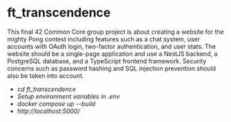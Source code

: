 # ft_transcendence
This final 42 Common Core group project is about creating a website for the mighty Pong contest including features such as a chat system, user accounts with OAuth login, two-factor authentication, and user stats. The website should be a single-page application and use a NestJS backend, a PostgreSQL database, and a TypeScript frontend framework. Security concerns such as password hashing and SQL injection prevention should also be taken into account.


- *cd ft_transcendence <br>*
- *Setup environment variables in .env <br>*
- *docker compose up --build <br>*
- *http://localhost:5000/ <br>*
